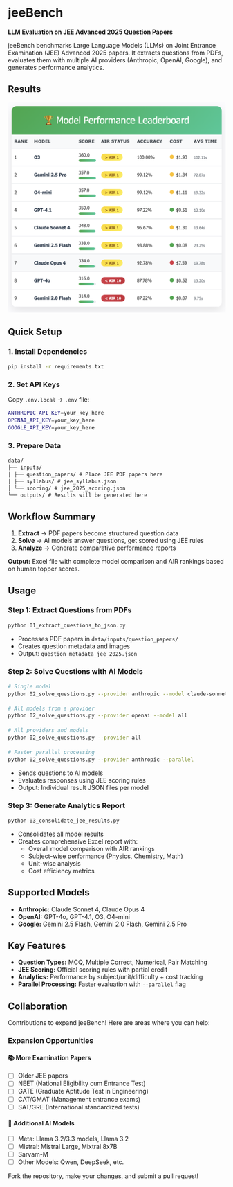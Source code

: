 # jeeBench

**LLM Evaluation on JEE Advanced 2025 Question Papers**

jeeBench benchmarks Large Language Models (LLMs) on Joint Entrance Examination (JEE) Advanced 2025 papers. It extracts questions from PDFs, evaluates them with multiple AI providers (Anthropic, OpenAI, Google), and generates performance analytics.

## Results

<img src="data/jee_bench_results.png" alt="JEE Bench Results" width="600">

## Quick Setup

### 1. Install Dependencies
```bash
pip install -r requirements.txt
```

### 2. Set API Keys
Copy `.env.local` → `.env` file:
```bash
ANTHROPIC_API_KEY=your_key_here
OPENAI_API_KEY=your_key_here
GOOGLE_API_KEY=your_key_here
```

### 3. Prepare Data
```
data/
├── inputs/
│ ├── question_papers/ # Place JEE PDF papers here
│ ├── syllabus/ # jee_syllabus.json
│ └── scoring/ # jee_2025_scoring.json
└── outputs/ # Results will be generated here
```

## Workflow Summary

1. **Extract** → PDF papers become structured question data
2. **Solve** → AI models answer questions, get scored using JEE rules
3. **Analyze** → Generate comparative performance reports

**Output:** Excel file with complete model comparison and AIR rankings based on human topper scores.

## Usage

### Step 1: Extract Questions from PDFs
```bash
python 01_extract_questions_to_json.py
```
- Processes PDF papers in `data/inputs/question_papers/`
- Creates question metadata and images
- Output: `question_metadata_jee_2025.json`

### Step 2: Solve Questions with AI Models
```bash
# Single model
python 02_solve_questions.py --provider anthropic --model claude-sonnet-4-20250514

# All models from a provider
python 02_solve_questions.py --provider openai --model all

# All providers and models
python 02_solve_questions.py --provider all

# Faster parallel processing
python 02_solve_questions.py --provider anthropic --parallel
```
- Sends questions to AI models
- Evaluates responses using JEE scoring rules
- Output: Individual result JSON files per model

### Step 3: Generate Analytics Report
```bash
python 03_consolidate_jee_results.py
```
- Consolidates all model results
- Creates comprehensive Excel report with:
  - Overall model comparison with AIR rankings
  - Subject-wise performance (Physics, Chemistry, Math)
  - Unit-wise analysis
  - Cost efficiency metrics

## Supported Models

- **Anthropic:** Claude Sonnet 4, Claude Opus 4
- **OpenAI:** GPT-4o, GPT-4.1, O3, O4-mini
- **Google:** Gemini 2.5 Flash, Gemini 2.0 Flash, Gemini 2.5 Pro

## Key Features

- **Question Types:** MCQ, Multiple Correct, Numerical, Pair Matching
- **JEE Scoring:** Official scoring rules with partial credit
- **Analytics:** Performance by subject/unit/difficulty + cost tracking
- **Parallel Processing:** Faster evaluation with `--parallel` flag

## Collaboration

Contributions to expand jeeBench! Here are areas where you can help:

### Expansion Opportunities

#### 📚 **More Examination Papers**
- [ ] Older JEE papers
- [ ] NEET (National Eligibility cum Entrance Test)
- [ ] GATE (Graduate Aptitude Test in Engineering)
- [ ] CAT/GMAT (Management entrance exams)
- [ ] SAT/GRE (International standardized tests)

#### 🤖 **Additional AI Models**
- [ ] Meta: Llama 3.2/3.3 models, Llama 3.2
- [ ] Mistral: Mistral Large, Mixtral 8x7B
- [ ] Sarvam-M
- [ ] Other Models: Qwen, DeepSeek, etc.

Fork the repository, make your changes, and submit a pull request!
